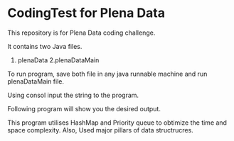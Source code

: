 # CodingTest for Plena Data 

This repository is for Plena Data coding challenge.

It contains two Java files. 
1. plenaData
2.plenaDataMain

To run program, save both file in any java runnable machine and run plenaDataMain file.

Using consol input the string to the program. 

Following program will show you the desired output.

This program utilises HashMap and Priority queue to obtimize the time and space complexity. 
Also, Used major pillars of data structrucres. 
